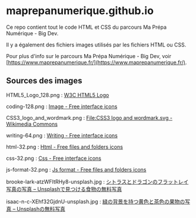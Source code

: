 #  maprepanumerique.github.io

Ce repo contient tout le code HTML et CSS du parcours Ma Prépa Numérique - Big Dev.

Il y a également des fichiers images utilisés par les fichiers HTML ou CSS.

Pour plus d'info sur le parcours Ma Prépa Numérique - Big Dev, voir [https://www.maprepanumerique.fr/](https://www.maprepanumerique.fr/).

## Sources des images

HTML5_Logo_128.png : [W3C HTML5 Logo](https://www.w3.org/html/logo/)

coding-128.png : [Image - Free interface icons](https://www.flaticon.com/free-icon/coding_644596)

CSS3_logo_and_wordmark.png : [File:CSS3 logo and wordmark.svg - Wikimedia Commons](https://commons.wikimedia.org/wiki/File:CSS3_logo_and_wordmark.svg)

writing-64.png : [Writing - Free interface icons](https://www.flaticon.com/free-icon/writing_2518068)

html-32.png : [Html - Free files and folders icons](https://www.flaticon.com/free-icon/html_2305978)

css-32.png : [Css - Free interface icons](https://www.flaticon.com/free-icon/css_136445)

js-format-32.png : [Js format - Free files and folders icons](https://www.flaticon.com/free-icon/js-format_2305997)

brooke-lark-atzWFItRHy8-unsplash.jpg : [シトラスとドラゴンのフラットレイ写真の写真 – Unsplashで見つける食物の無料写真](https://unsplash.com/ja/%E5%86%99%E7%9C%9F/atzWFItRHy8)

isaac-n-c-XEhf32GjdnU-unsplash.jpg : [緑の背景を持つ黄色と茶色の果物の写真 – Unsplashの無料写真](https://unsplash.com/ja/%E5%86%99%E7%9C%9F/XEhf32GjdnU)
